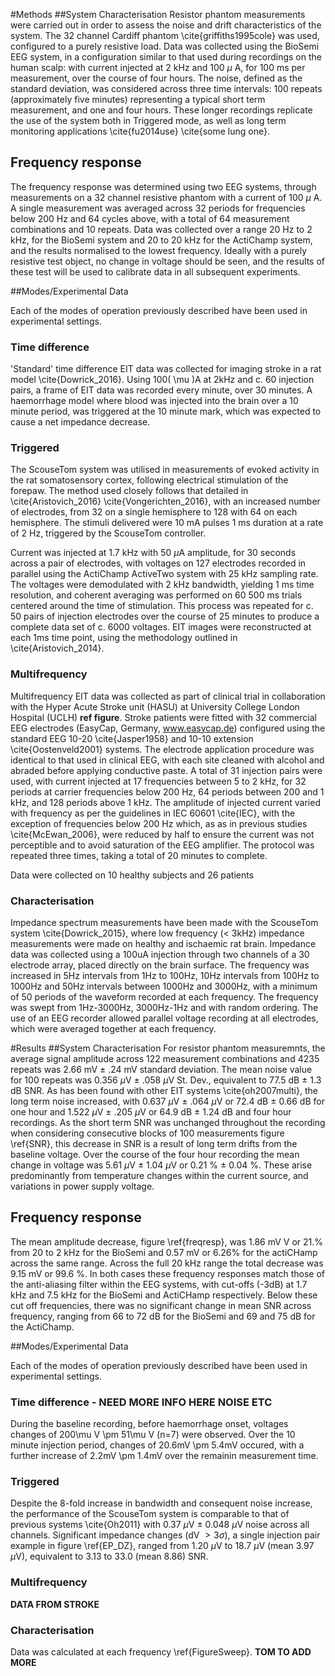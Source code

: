 #Methods
##System Characterisation
Resistor phantom measurements were carried out in order to assess the noise and drift characteristics of the system. The 32 channel Cardiff phantom \cite{griffiths1995cole} was used, configured to a purely resistive load.  Data was collected using the BioSemi EEG system, in a configuration similar to that used during recordings on the human scalp: with current injected at 2 kHz and 100 $\mu$ A, for 100 ms per measurement, over the course of four hours. The noise, defined as the standard deviation, was considered across three time intervals: 100 repeats (approximately five minutes) representing a typical short term measurement, and one and four hours. These longer recordings replicate the use of the system both in Triggered mode, as well as long term monitoring applications \cite{fu2014use} \cite{some lung one}.


## Frequency response

The frequency response was determined using two EEG systems, through measurements on a 32 channel resistive phantom with a current of 100 $\mu$ A. A single measurement was averaged across 32 periods for frequencies below 200 Hz and 64 cycles above, with a total of 64 measurement combinations and 10 repeats. Data was collected over a range 20 Hz to 2 kHz, for the BioSemi system and 20 to 20 kHz for the ActiChamp system, and the results normalised to the lowest frequency.  Ideally with a purely resistive test object, no change in voltage should be seen, and the results of these test will be used to calibrate data in all subsequent experiments.

##Modes/Experimental Data

Each of the modes of operation previously described have been used in experimental settings. 

### Time difference
'Standard' time difference EIT data was collected for imaging stroke in a rat model \cite{Dowrick_2016}. Using 100\( \mu \)A at 2kHz and c. 60 injection pairs, a frame of EIT data was recorded every minute, over 30 minutes. A haemorrhage model where blood was injected into the brain over a 10 minute period, was triggered at the 10 minute mark, which was expected to cause a net impedance decrease.

### Triggered

The ScouseTom system was utilised in measurements of evoked activity in the rat somatosensory cortex, following electrical stimulation of the forepaw. The method used closely follows that detailed in \cite{Aristovich_2016} \cite{Vongerichten_2016}, with an increased number of electrodes, from 32 on a single hemisphere to 128 with 64 on each hemisphere. The stimuli delivered were 10 mA pulses 1 ms duration at a rate of 2 Hz, triggered by the ScouseTom controller.

Current was injected at 1.7 kHz with 50 $\mu$A amplitude, for 30 seconds across a pair of electrodes, with voltages on 127 electrodes recorded in parallel using the ActiChamp ActiveTwo system with 25 kHz sampling rate. The voltages were demodulated with 2 kHz bandwidth, yielding 1 ms time resolution, and coherent averaging was performed on 60 500 ms trials centered around the time of stimulation. This process was repeated for c. 50 pairs of injection electrodes over the course of 25 minutes to produce a complete data set of c. 6000 voltages. EIT images were reconstructed at each 1ms time point, using the methodology outlined in \cite{Aristovich_2014}.

### Multifrequency 

Multifrequency EIT data was collected as part of clinical trial in collaboration with the Hyper Acute Stroke unit (HASU) at University College London Hospital (UCLH) **ref figure**. Stroke patients were fitted with 32 commercial EEG electrodes (EasyCap, Germany, www.easycap.de) configured using the standard EEG 10-20 \cite{Jasper1958} and 10-10 extension \cite{Oostenveld2001} systems. The electrode application procedure was identical to that used in clinical EEG, with each site cleaned with alcohol and abraded before applying conductive paste. A total of 31 injection pairs were used, with current injected at 17 frequencies between 5 to 2 kHz, for 32 periods at carrier frequencies below 200 Hz, 64 periods between 200 and 1 kHz, and 128 periods above 1 kHz. The amplitude of injected current varied with frequency as per the guidelines in IEC 60601 \cite{IEC}, with the exception of frequencies below 200 Hz which, as as in previous studies \cite{McEwan_2006}, were reduced by half to ensure the current was not perceptible and to avoid saturation of the EEG amplifier. The protocol was repeated three times, taking a total of 20 minutes to complete. 

Data were collected on 10 healthy subjects and 26 patients 

### Characterisation

Impedance spectrum measurements have been made with the ScouseTom system \cite{Dowrick_2015}, where low frequency (< 3kHz) impedance measurements were made on healthy and ischaemic rat brain. Impedance data was collected using a 100uA injection through two channels of a 30 electrode array, placed directly on the brain surface. The frequency was increased in 5Hz intervals from 1Hz to 100Hz, 10Hz intervals from 100Hz to 1000Hz and 50Hz intervals between 1000Hz and 3000Hz, with a minimum of 50 periods of the waveform recorded at each frequency. The frequency was swept from 1Hz-3000Hz, 3000Hz-1Hz and with random ordering. The use of an EEG recorder allowed parallel voltage recording at all electrodes, which were averaged together at each frequency.

#Results
##System Characterisation
For resistor phantom measuremnts, the average signal amplitude across 122 measurement combinations and 4235 repeats was 2.66 mV $\pm$ .24 mV standard deviation. The mean noise value for 100 repeats was 0.356 $\mu$V $\pm$ .058 $\mu$V St. Dev., equivalent to 77.5 dB $\pm$ 1.3 dB SNR. As has been found with other EIT systems \cite{oh2007multi}, the long term noise increased, with 0.637 $\mu$V $\pm$ .064 $\mu$V or 72.4 dB $\pm$ 0.66 dB for one hour and 1.522 $\mu$V $\pm$ .205 $\mu$V or 64.9 dB $\pm$ 1.24 dB and four hour recordings. As the short term SNR was unchanged throughout the recording when considering consecutive blocks of 100 measurements figure \ref{SNR}, this decrease in SNR is a result of long term drifts from the baseline voltage. Over the course of the four hour recording the mean change in voltage was 5.61 $\mu$V $\pm$ 1.04 $\mu$V  or 0.21 % $\pm$ 0.04 %. These arise predominantly from temperature changes within the current source, and variations in power supply voltage.

## Frequency response
The mean amplitude decrease, figure \ref{freqresp}, was 1.86 mV V or 21.%  from 20 to 2 kHz for the BioSemi and 0.57 mV or 6.26% for the actiCHamp across the same range. Across the full 20 kHz range the total decrease was 9.15 mV or  99.6 %.  In both cases these frequency responses match those of the anti-aliasing filter within the EEG systems, with cut-offs (-3dB) at 1.7 kHz and 7.5 kHz for the BioSemi and ActiCHamp respectively. Below these cut off frequencies, there was no significant change in mean SNR across frequency, ranging from 66 to 72 dB for the BioSemi and 69 and 75 dB for the ActiChamp.  

##Modes/Experimental Data

Each of the modes of operation previously described have been used in experimental settings. 

### Time difference - NEED MORE INFO HERE NOISE ETC
During the baseline recording, before haemorrhage onset, voltages changes of 200\mu V \pm 51\mu V (n=7) were observed. Over the 10 minute injection period, changes of 20.6mV \pm 5.4mV occured, with a further increase of 2.2mV \pm 1.4mV over the remainin measurement time.

### Triggered

Despite the 8-fold increase in bandwidth and consequent noise increase, the performance of the ScouseTom system is comparable to that of previous systems \cite{Oh2011} with 0.37 $\mu$V $\pm$ 0.048 $\mu$V noise across all channels. Significant impedance changes (dV $> 3\sigma$), a single injection pair example in figure \ref{EP_DZ}, ranged from 1.20 $\mu$V to 18.7 $\mu$V (mean 3.97 $\mu$V), equivalent to 3.13 to 33.0 (mean 8.86) SNR. 

### Multifrequency 
**DATA FROM STROKE**

### Characterisation

Data was calculated at each frequency \ref{FigureSweep}. **TOM TO ADD MORE**


